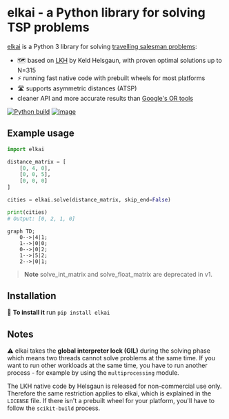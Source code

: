 #  elkai - a Python library for solving TSP problems

[elkai](https://pypi.org/project/elkai/) is a Python 3 library for solving [travelling salesman problems](https://en.wikipedia.org/wiki/Travelling_salesman_problem):

* 🗺️ based on [LKH](http://akira.ruc.dk/~keld/research/LKH/) by Keld Helsgaun, with proven optimal solutions up to N=315
* ⚡ running fast native code with prebuilt wheels for most platforms
* 🛣️ supports asymmetric distances (ATSP)
* cleaner API and more accurate results than [Google's OR tools](https://developers.google.com/optimization/routing/tsp)

[![Python build](https://github.com/fikisipi/elkai/actions/workflows/python-app.yml/badge.svg)](https://github.com/fikisipi/elkai/actions/workflows/python-app.yml)
[![image](https://img.shields.io/pypi/v/elkai.svg)](https://pypi.org/project/elkai/)

## Example usage 

```python
import elkai

distance_matrix = [
    [0, 4, 0],
    [0, 0, 5],
    [0, 0, 0]
]

cities = elkai.solve(distance_matrix, skip_end=False)

print(cities)
# Output: [0, 2, 1, 0]
```

```mermaid
graph TD;
    0-->|4|1;
    1-->|0|0;
    0-->|0|2;
    1-->|5|2;
    2-->|0|1;
```

> **Note**
> solve_int_matrix and solve_float_matrix are deprecated in v1.

## Installation

💾 **To install it** run `pip install elkai`

## Notes

⚠️ elkai takes the **global interpreter lock (GIL)** during the solving phase which means two threads cannot solve problems at the same time. If you want to run other workloads at the same time, you have to run another process - for example by using the `multiprocessing` module.

The LKH native code by Helsgaun is released for non-commercial use only. Therefore the same restriction applies to elkai, which is explained in the `LICENSE` file. If there isn't a prebuilt wheel for your platform, you'll have to follow the `scikit-build` process.